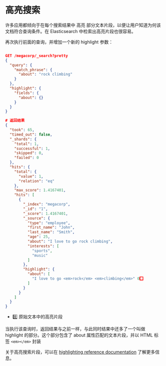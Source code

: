 # 高亮搜索

许多应用都倾向于在每个搜索结果中 高亮 部分文本片段，以便让用户知道为何该文档符合查询条件。在 Elasticsearch 中检索出高亮片段也很容易。

再次执行前面的查询，并增加一个新的 highlight 参数：

```json

GET /megacorp/_search?pretty
{
  "query": {
    "match_phrase": {
      "about": "rock climbing"
    }
  },
  "highlight": {
    "fields": {
      "about": {}
    }
  }
}

# 返回结果
{
  "took": 65,
  "timed_out": false,
  "_shards": {
    "total": 1,
    "successful": 1,
    "skipped": 0,
    "failed": 0
  },
  "hits": {
    "total": {
      "value": 1,
      "relation": "eq"
    },
    "max_score": 1.4167401,
    "hits": [
      {
        "_index": "megacorp",
        "_id": "1",
        "_score": 1.4167401,
        "_source": {
          "type": "employee",
          "first_name": "John",
          "last_name": "Smith",
          "age": 25,
          "about": "I love to go rock climbing",
          "interests": [
            "sports",
            "music"
          ]
        },
        "highlight": {
          "about": [
            "I love to go <em>rock</em> <em>climbing</em>" 0️⃣
          ]
        }
      }
    ]
  }
}

```

* 0️⃣ 原始文本中的高亮片段

当执行该查询时，返回结果与之前一样，与此同时结果中还多了一个叫做 highlight 的部分。这个部分包含了 about 属性匹配的文本片段，并以 HTML 标签 `<em></em>` 封装

关于高亮搜索片段，可以在 [highlighting reference documentation](https://www.elastic.co/guide/en/elasticsearch/reference/current/highlighting.html) 了解更多信息。

